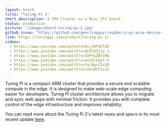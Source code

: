 ```yaml
---
layout: board
title: "Turing Pi 2"
short_description: 4 CM4 Cluster on a Mini ITX board.
status: production
picture: "/images/board-turing-pi-2.jpg"
github_issue: "https://github.com/geerlingguy/raspberry-pi-pcie-devices/issues/25#issue-743990222"
link: https://turingpi.com/product/turing-pi-2/
videos:
  - https://www.youtube.com/watch?v=RijuRF0ITdE
  - https://www.youtube.com/watch?v=OLRldZjty_s
  - https://www.youtube.com/watch?v=IUPYpZBfsMU
  - https://www.youtube.com/watch?v=4vSGl5kpf-k
  - https://www.youtube.com/watch?v=YuLNqs21x2Q
  - https://www.youtube.com/watch?v=v56JNYCk11E
---
```

Turing Pi is a compact ARM cluster that provides a secure and scalable compute in the edge. It is designed to make web-scale edge computing easier for developers. Turing Pi cluster architecture allows you to migrate and sync web apps with minimal friction. It provides you with complete control of the edge infrastructure and improves reliability.

You can read more about the Turing Pi 2's latest news and specs in its most recent update [here](https://turingpi.com/turing-pi-v2-is-here/). 
